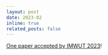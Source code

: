 ```yaml
---
layout: post
date: 2023-02
inline: true
related_posts: false
---
```


[One paper accepted by IMWUT 2023](https://aclanthology.org/2023.findings-emnlp.380.pdf)!

